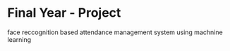 # Final Year - Project
face reccognition based attendance management system using machnine learning
